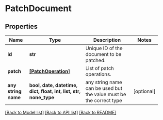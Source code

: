 # PatchDocument


## Properties
Name | Type | Description | Notes
------------ | ------------- | ------------- | -------------
**id** | **str** | Unique ID of the document to be patched. | 
**patch** | [**[PatchOperation]**](PatchOperation.md) | List of patch operations. | 
**any string name** | **bool, date, datetime, dict, float, int, list, str, none_type** | any string name can be used but the value must be the correct type | [optional]

[[Back to Model list]](../README.md#documentation-for-models) [[Back to API list]](../README.md#documentation-for-api-endpoints) [[Back to README]](../README.md)


